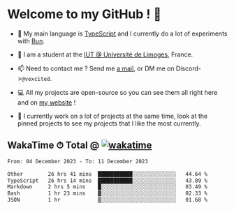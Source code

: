 # Welcome to my GitHub ! 🌃

- 🔭 My main language is [TypeScript](https://www.typescriptlang.org/) and I currently do a lot of experiments with [Bun](https://bun.sh).

- 🌱 I am a student at the [IUT @ Université de Limoges](https://iut.unilim.fr), France.

- 📫 Need to contact me ? Send me <a href="mailto:mikkel@milescode.dev">a mail</a>, or DM me on Discord->`@vexcited`.

- 💻 All my projects are open-source so you can see them all right here and on <a href="https://vexcited.vercel.app">my website</a> !

- 👀 I currently work on a lot of projects at the same time, look at the pinned projects to see my projects that I like the most currently.

## WakaTime ⏱ Total @ [![wakatime](https://wakatime.com/badge/user/0839e595-e07a-435c-8d59-ed95f2a3d6dd.svg)](https://wakatime.com/@0839e595-e07a-435c-8d59-ed95f2a3d6dd)

<!--START_SECTION:waka-->

```txt
From: 04 December 2023 - To: 11 December 2023

Other        26 hrs 41 mins  ███████████░░░░░░░░░░░░░░   44.64 %
TypeScript   26 hrs 14 mins  ███████████░░░░░░░░░░░░░░   43.89 %
Markdown     2 hrs 5 mins    █░░░░░░░░░░░░░░░░░░░░░░░░   03.49 %
Bash         1 hr 23 mins    ▓░░░░░░░░░░░░░░░░░░░░░░░░   02.33 %
JSON         1 hr            ▒░░░░░░░░░░░░░░░░░░░░░░░░   01.68 %
```

<!--END_SECTION:waka-->
